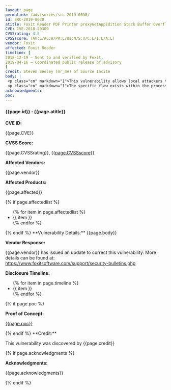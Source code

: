 ```yaml
---
layout: page
permalink: /advisories/src-2019-0030/
id: SRC-2019-0030
atitle: Foxit Reader PDF Printer proxyGetAppEdition Stack Buffer Overflow Elevation of Privilege Vulnerability
CVE: CVE-2018-20309
CVSSrating: 4.5
CVSSscore: (AV:L/AC:H/PR:L/UI:N/S:U/C:L/I:L/A:L)
vendor: Foxit
affected: Foxit Reader
timeline: [
2018-12-19 – Sent to and verified by Foxit,
2019-04-16 – Coordinated public release of advisory
]
credit: Steven Seeley (mr_me) of Source Incite
body: |
 <p class="cn" markdown="1">This vulnerability allows local attackers to escalate privileges on vulnerable installations of Foxit Reader. An attacker must first obtain the ability to execute low-privileged code on the target system in order to exploit this vulnerability.</p>
 <p class="cn" markdown="1">The specific flaw exists within the processing of proxyGetAppEdition requests. The issue results from the lack of proper validation of user-supplied data when input, which can result in a stack based buffer overflow. An attacker can leverage this vulnerability to escalate privileges and execute code at medium integrity.</p>
acknowledgments:
poc:
---
```


<h4><b>{{page.id}} : {{page.atitle}}</b></h4>

**CVE ID:**
<p class="cn">{{page.CVE}}</p>

**CVSS Score:**
<p class="cn">{{page.CVSSrating}}, <a href="https://nvd.nist.gov/vuln-metrics/cvss/v3-calculator?vector={{page.CVSSscore}}">{{page.CVSSscore}}</a></p>

**Affected Vendors:**
<p class="cn">{{page.vendor}}</p>

**Affected Products:**
<p class="cn">{{page.affected}}</p>
{% if page.affectedlist %}
<ul class="cn">
{% for item in page.affectedlist %}
  <li>{{ item }}</li>
{% endfor %}
</ul>
{% endif %}
**Vulnerability Details:**
{{page.body}}

**Vendor Response:**

<p class="cn">{{page.vendor}} has issued an update to correct this vulnerability. More details can be found at: <br />
<a href="https://www.foxitsoftware.com/support/security-bulletins.php">https://www.foxitsoftware.com/support/security-bulletins.php</a></p>

**Disclosure Timeline:**
<ul class="cn">
{% for item in page.timeline %}
  <li>{{ item }}</li>
{% endfor %}
</ul>
{% if page.poc %}

**Proof of Concept:**
<p class="cn"><a href="{{page.poc}}">{{page.poc}}</a></p>
{% endif %}
**Credit:**
<p class="cn">This vulnerability was discovered by {{page.credit}}</p>
{% if page.acknowledgments %}

**Acknowledgments:**
<p class="cn">{{page.acknowledgments}}</p>
{% endif %}
